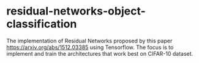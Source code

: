 # residual-networks-object-classification

The implementation of Residual Networks proposed by this paper https://arxiv.org/abs/1512.03385 using Tensorflow. The focus is to implement and train the architectures that work best on CIFAR-10 dataset. 
